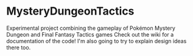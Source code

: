 # MysteryDungeonTactics
Experimental project combining the gameplay of Pokémon Mystery Dungeon and Final Fantasy Tactics games
Check out the wiki for a documentation of the code! I'm also going to try to explain design ideas there too.
